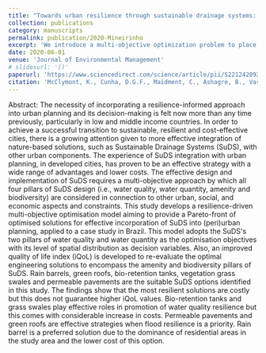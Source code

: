 ```yaml
---
title: "Towards urban resilience through sustainable drainage systems: A multi-objective optimisation problem"
collection: publications
category: manuscripts
permalink: publication/2020-Mineirinho
excerpt: 'We introduce a multi-objective optimization problem to place low-impact development techniques in a peri-urban catchment using hydrologic-hydrodynamic modeling with SWMM. Resilience metrics are defined as evaluating runoff reduction, water quality enhancement, and the positive effects that green infrastructure can have on society's well-being'
date: 2020-06-01
venue: 'Journal of Environmental Management'
# slidesurl: '[)'
paperurl: 'https://www.sciencedirect.com/science/article/pii/S2212420924003054'
citation: 'McClymont, K., Cunha, D.G.F., Maidment, C., Ashagre, B., Vasconcelos, A.F., de Macedo, M.B., Dos Santos, M.F.N., Júnior, M.N.G., Mendiondo, E.M., Barbassa, A.P. and Rajendran, L., 2020. Towards urban resilience through Sustainable Drainage Systems: A multi-objective optimisation problem. Journal of Environmental Management, 275, p.111173.'
---
```

Abstract:
The necessity of incorporating a resilience-informed approach into urban planning and its decision-making is felt now more than any time previously, particularly in low and middle income countries. In order to achieve a successful transition to sustainable, resilient and cost-effective cities, there is a growing attention given to more effective integration of nature-based solutions, such as Sustainable Drainage Systems (SuDS), with other urban components. The experience of SuDS integration with urban planning, in developed cities, has proven to be an effective strategy with a wide range of advantages and lower costs. The effective design and implementation of SuDS requires a multi-objective approach by which all four pillars of SuDS design (i.e., water quality, water quantity, amenity and biodiversity) are considered in connection to other urban, social, and economic aspects and constraints. This study develops a resilience-driven multi-objective optimisation model aiming to provide a Pareto-front of optimised solutions for effective incorporation of SuDS into (peri)urban planning, applied to a case study in Brazil. This model adopts the SuDS's two pillars of water quality and water quantity as the optimisation objectives with its level of spatial distribution as decision variables. Also, an improved quality of life index (iQoL) is developed to re-evaluate the optimal engineering solutions to encompass the amenity and biodiversity pillars of SuDS. Rain barrels, green roofs, bio-retention tanks, vegetation grass swales and permeable pavements are the suitable SuDS options identified in this study. The findings show that the most resilient solutions are costly but this does not guarantee higher iQoL values. Bio-retention tanks and grass swales play effective roles in promotion of water quality resilience but this comes with considerable increase in costs. Permeable pavements and green roofs are effective strategies when flood resilience is a priority. Rain barrel is a preferred solution due to the dominance of residential areas in the study area and the lower cost of this option.
